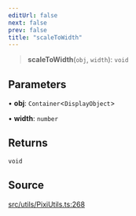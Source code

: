 ```yaml
---
editUrl: false
next: false
prev: false
title: "scaleToWidth"
---
```


> **scaleToWidth**(`obj`, `width`): `void`

## Parameters

• **obj**: `Container`\<`DisplayObject`\>

• **width**: `number`

## Returns

`void`

## Source

[src/utils/PixiUtils.ts:268](https://github.com/relishinc/dill-pixel/blob/c79d8e8552aaa0f13a29535c819ae67d025b4669/src/utils/PixiUtils.ts#L268)
